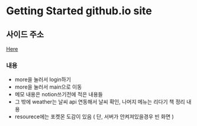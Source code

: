 # Getting Started github.io site

## 사이드 주소
[Here](https://jmeno1011.github.io/prac_etc/)

### 내용
- more을 눌러서 login하기
- more을 눌러서 main으로 이동
- 메모 내용은 notion쓰기전에 적은 내용들
- 그 밖에 weather는 날씨 api 연동해서 날씨 확인, 나머지 메뉴는 리다기 책 정리 내용
- resourece에는 포켓몬 도감이 있음 ( 단, 서버가 안켜져있을경우 빈 화면 )
